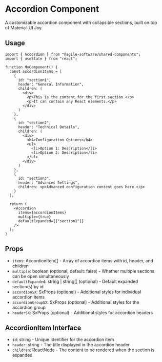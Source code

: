 # Accordion Component

A customizable accordion component with collapsible sections, built on top of Material-UI Joy.

## Usage

```tsx
import { Accordion } from "@agile-software/shared-components";
import { useState } from "react";

function MyComponent() {
  const accordionItems = [
    {
      id: "section1",
      header: "General Information",
      children: (
        <div>
          <p>This is the content for the first section.</p>
          <p>It can contain any React elements.</p>
        </div>
      )
    },
    {
      id: "section2",
      header: "Technical Details",
      children: (
        <div>
          <h4>Configuration Options</h4>
          <ul>
            <li>Option 1: Description</li>
            <li>Option 2: Description</li>
          </ul>
        </div>
      )
    },
    {
      id: "section3",
      header: "Advanced Settings",
      children: <p>Advanced configuration content goes here.</p>
    }
  ];

  return (
    <Accordion
      items={accordionItems}
      multiple={true}
      defaultExpanded={["section1"]}
    />
  );
}
```

## Props

- `items`: AccordionItem[] - Array of accordion items with id, header, and children
- `multiple`: boolean (optional, default: false) - Whether multiple sections can be open simultaneously
- `defaultExpanded`: string | string[] (optional) - Default expanded section(s) by id
- `accordionSX`: SxProps (optional) - Additional styles for individual accordion items
- `accordionGroupSX`: SxProps (optional) - Additional styles for the accordion group
- `headerSX`: SxProps (optional) - Additional styles for accordion headers

## AccordionItem Interface

- `id`: string - Unique identifier for the accordion item
- `header`: string - The title displayed in the accordion header
- `children`: ReactNode - The content to be rendered when the section is expanded
